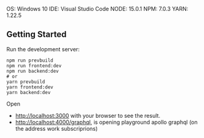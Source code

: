 OS: Windows 10
IDE: Visual Studio Code
NODE: 15.0.1
NPM: 7.0.3
YARN: 1.22.5

## Getting Started

Run the development server:

```
npm run prevbuild
npm run frontend:dev
npm run backend:dev
# or
yarn prevbuild
yarn frontend:dev
yarn backend:dev
```

Open

- [http://localhost:3000](http://localhost:3000) with your browser to see the result.
- [http://localhost:4000/graphql](http://localhost:4000/graphql), is opening playground apollo graphql (on the address work subscriprions)
